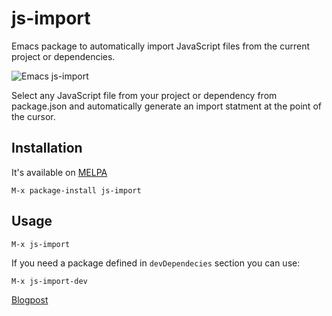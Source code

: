 # js-import
Emacs package to automatically import JavaScript files from the current project or dependencies.

![Emacs js-import](https://jakoblind.github.io/img/emacs-import.gif)

Select any JavaScript file from your project or dependency from package.json and automatically generate an import statment at the point of the cursor.

## Installation
It's available on [MELPA](https://melpa.org/)

```
M-x package-install js-import
```

## Usage

```
M-x js-import
```

If you need a package defined in `devDependecies` section you can use:

```
M-x js-import-dev
```

[Blogpost](https://jakoblind.github.io/emacs/javascript/2016/10/16/automatically-import-js-files-from-you-project.html)
